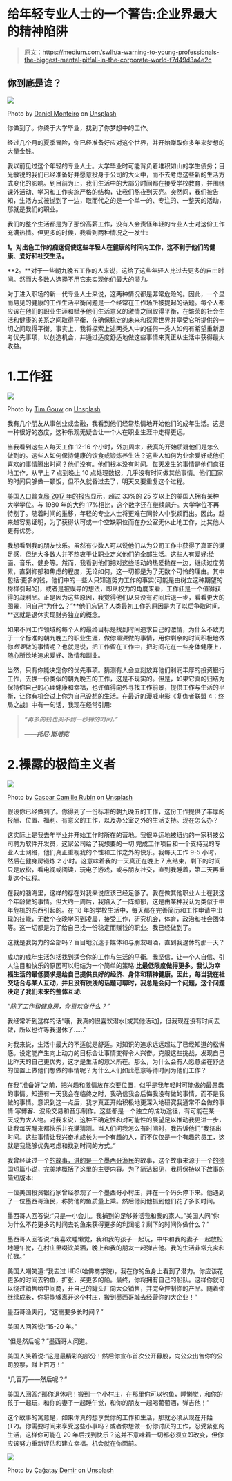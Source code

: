 # 给年轻专业人士的一个警告:企业界最大的精神陷阱

> 原文：<https://medium.com/swlh/a-warning-to-young-professionals-the-biggest-mental-pitfall-in-the-corporate-world-f7d49d3a4e2c>

## 你到底是谁？

![](img/963f31c48d02fe31ef27460b6804176e.png)

Photo by [Daniel Monteiro](https://unsplash.com/@danielmonteirox?utm_source=medium&utm_medium=referral) on [Unsplash](https://unsplash.com?utm_source=medium&utm_medium=referral)

你做到了。你终于大学毕业，找到了你梦想中的工作。

经过几个月的夏季冒险，你已经准备好应对这个世界，并开始赚取你多年来梦想的大量金钱。

我以前见过这个年轻的专业人士。大学毕业时可能背负着堆积如山的学生债务；目光敏锐的我们已经准备好并愿意投身于公司的大火中，而不去考虑这些新的生活方式变化的影响。到目前为止，我们生活中的大部分时间都在接受学校教育，并围绕课外活动、学习和工作实施严格的结构，让我们熬夜到天亮。突然间，我们被告知，生活方式被抛到了一边，取而代之的是一个单一的、专注的、一整天的活动，那就是我们的职业。

我们的整个生活都是为了那份高薪工作，没有人会责怪年轻的专业人士对这份工作充满热情。但更多的时候，我看到两种情况之一发生:

**1。对出色工作的痴迷促使这些年轻人在健康的时间内工作，这不利于他们的健康、爱好和社交生活。**

**2。**对于一些朝九晚五工作的人来说，这给了这些年轻人比过去更多的自由时间。然而大多数人选择不用它来实现他们最大的潜力。

对于进入职场的新一代专业人士来说，这两种情况都是非常危险的。因此，一个显而易见的健康的工作生活平衡问题是一个经常在工作场所被提起的话题。每个人都应该在他们的职业生涯和赋予他们生活意义的激情之间取得平衡，在繁荣的社会生活和健康的关系之间取得平衡，在确保稳定的未来和探索世界并享受它所提供的一切之间取得平衡。事实上，我将探索上述两类人中的任何一类人如何有希望重新思考优先事项，以创造机会，并通过适度舒适地做这些事情来真正从生活中获得最大收益。

# 1.**工作狂**

![](img/7cca7fb6a6e361cfa22c439ae5d67f78.png)

Photo by [Tim Gouw](https://unsplash.com/@punttim?utm_source=medium&utm_medium=referral) on [Unsplash](https://unsplash.com?utm_source=medium&utm_medium=referral)

我有几个朋友从事创业或金融，我看到他们经常热情地开始他们的成年生活。这是一种很好的态度，这种乐观无疑会让一个人在职业生涯中走得更远。

当我看到这些人每天工作 12-16 个小时，外加周末，我真的开始质疑他们是怎么做到的。这些人如何保持健康的饮食或锻炼养生法？这些人如何为业余爱好或他们喜欢的事情腾出时间？他们没有。他们根本没有时间。每天发生的事情是他们疯狂地工作，从早上 7 点到晚上 10 点处理数据，几乎没有时间做其他事情。他们回家的时间只够做一顿饭，但不久就昏过去了，明天又要重复这个过程。

[美国人口普查局 2017 年的报告](https://www.census.gov/newsroom/press-releases/2017/cb17-51.html)显示，超过 33%的 25 岁以上的美国人拥有某种大学学位。与 1980 年的大约 17%相比，这个数字还在继续飙升。大学学位不再特别了。随着时间的推移，年轻的专业人士将更难在同龄人中脱颖而出。因此，越来越容易证明，为了获得认可或一个空缺职位而在办公室无休止地工作，比其他人更有优势。

我想看到我的朋友快乐。虽然有少数人可以说他们从为公司工作中获得了真正的满足感，但绝大多数人并不热衷于让职业定义他们的全部生活。这些人有爱好:绘画、音乐、健身等。然而，我看到他们把对这些活动的热爱抛在一边，继续过度劳累，直到抑郁和焦虑的程度，无论如何，这一切都是为了无数个可怜的理由。其中包括:更多的钱，他们中的一些人只知道努力工作的事实(可能是由树立这种期望的榜样引起的)，或者是被误导的想法，即从权力的角度来看，工作狂是一个值得获得的战利品。正是因为这些原因，我觉得他们从来没有时间后退一步，看看更大的图景，问自己“为什么？”**他们忘记了人类最初工作的原因是为了以后争取时间。**这就是退休实现财务独立的概念。

如果不同工作领域的每个人的最终目标是找到时间追求自己的激情，为什么不致力于一个标准的朝九晚五的职业生涯，做你*需要*做的事情，用你剩余的时间积极地做你*想要*做的事情呢？也就是说，把工作留在工作中，把时间花在一些身体健康上，随心所欲地追求爱好、激情和副业。

当然，只有你能决定你的优先事项。猜测有人会立刻放弃他们利润丰厚的投资银行工作，去换一份类似的朝九晚五的工作，这是不现实的。但是，如果它真的归结为保持你自己的心理健康和幸福，也许值得向外寻找工作前景，提供工作与生活的平衡，让你有机会过上你为自己设想的生活。在最近的漫威电影《复仇者联盟 4：终局之战》中有一句话，我现在经常引用:

> *“再多的钱也买不到一秒钟的时间。”*
> 
> ***——托尼·斯塔克***

# 2.**裸露的极简主义者**

![](img/42207dc53b08c585329b705f251c1cf4.png)

Photo by [Caspar Camille Rubin](https://unsplash.com/@casparrubin?utm_source=medium&utm_medium=referral) on [Unsplash](https://unsplash.com?utm_source=medium&utm_medium=referral)

假设你已经做到了。你得到了一份标准的朝九晚五的工作，这份工作提供了丰厚的报酬、位置、福利、有意义的工作，以及办公室之外的生活支持。现在怎么办？

这实际上是我去年毕业并开始工作时所在的营地。我很幸运地被纽约的一家科技公司聘为软件开发员，这家公司给了我想要的一切:完成工作项目和一个支持我的专业人士网络，他们真正重视我的个性和工作之外的快乐。我每天工作 9-5 小时，然后在健身房锻炼 2 小时。这意味着我的一天真正在晚上 7 点结束，剩下的时间只是放松，看电视或阅读，玩电子游戏，或与朋友社交，直到我睡着，第二天再重复这个过程。

在我的脑海里，这样的存在对我来说应该已经足够了。我在做其他职业人士在我这个年龄做的事情。但大约一周后，我陷入了一阵抑郁，这是由某种我认为类似于中年危机的东西引起的。在 18 年的学校生活中，每天都在完善简历和工作申请中出现的技能，无数个夜晚学习到凌晨，接受工作，研究机会，体育，政治和社会团体等。这一切都是为了给自己找一份稳定而赚钱的职业。我已经做到了。

这就是我努力的全部吗？盲目地沉迷于媒体和与朋友喝酒，直到我退休的那一天？

成功的成年生活包括找到适合你的工作与生活的平衡。我坚信，让一个人自信、引人注目和快乐的原因可以归结为一个简单的策略:**比最低限度做得更多。我认为幸福生活的最低要求是给自己提供良好的经济、身体和精神健康。因此，每当我在社交场合与某人互动，并且没有肤浅的话题可聊时，我总是会问一个问题，这个问题决定了我们未来的整体互动:**

*“除了工作和健身房，你喜欢做什么？”*

我经常听到这样的话“哦，我真的很喜欢潜水[或其他活动]，但我现在没有时间去做，所以也许等我退休了……”

对我来说，生活中最大的不适就是舒适。对知识的追求远远超过了已经知道的松懈感。设定能产生向上动力的目标会让事情变得令人兴奋。克服这些挑战，发现自己比昨天的自己更优秀，这才是生活的意义所在。那么，为什么会有人愿意坐在舒适的位置上做他们想做的事情呢？为什么人们如此愿意等待时间为他们工作？

在我“准备好”之前，把兴趣和激情放在次要位置，似乎是我年轻时可能做的最愚蠢的事情。知道有一天我会在临终之时，我确信我会后悔我没有做的事情，而不是我做的事情。意识到这一点后，我才真正开始积极地更深入地研究我通常不会做的事情:写博客、波段交易和音乐制作。这些都是一个独立的成功途径，有可能在某一天成为大人物。对我来说，这种不确定性和对可能性的展望足以推动我更进一步，让我每天醒来都快乐并充满猜测。当人们问我怎么有时间时，我告诉他们“我挤出时间。这些事情让我兴奋地成长为一个有趣的人，而不仅仅是一个有趣的员工，这就是我能够优先考虑和找到时间的方式。”

我曾经读过一个[的故事，讲的是一个墨西哥渔民](https://bemorewithless.com/the-story-of-the-mexican-fisherman/)的故事，这个故事来源于一个[的德国短篇小说](https://en.wikipedia.org/wiki/Anekdote_zur_Senkung_der_Arbeitsmoral)，完美地概括了这里的主要内容。为了简洁起见，我将保持以下故事的简短版本:

一位美国投资银行家曾经参观了一个墨西哥小村庄，并在一个码头停下来。他遇到了一位墨西哥渔民，称赞他的鱼质量上乘。然后他问他抓到他们花了多长时间。

墨西哥人回答说:“只是一小会儿。我捕到的足够养活我和我的家人。”美国人问“你为什么不花更多的时间去钓鱼来获得更多的利润呢？剩下的时间你做什么？”

墨西哥人回答说:“我喜欢睡懒觉，我和我的孩子一起玩，中午和我的妻子一起放松地睡午觉，在村庄里啜饮美酒，晚上和我的朋友一起弹吉他。我的生活非常充实和忙碌。”

美国人嘲笑道:“我去过 HBS(哈佛商学院)，我在你的鱼身上看到了潜力。你应该花更多的时间去钓鱼，扩张，买更多的船。最终，你将拥有自己的船队。这样你就可以绕过销售给中间商，开自己的罐头厂向大众销售，并完全控制你的产品。随着你继续成长，你将能够离开这个村庄，搬到墨西哥城去经营你的大企业！”

墨西哥渔夫问，“这需要多长时间？”

美国人回答说:“15-20 年。”

“但是然后呢？”墨西哥人问道。

美国人笑着说:“这是最精彩的部分！然后你宣布首次公开募股，向公众出售你的公司股票，赚上百万！”

“几百万——然后呢？”

美国人回答:“那你退休吧！搬到一个小村庄，在那里你可以钓鱼，睡懒觉，和你的孩子一起玩，和你的妻子一起睡午觉，和你的朋友一起喝葡萄酒，弹吉他！”

这个故事的寓意是，如果你真的想享受你的工作和生活，那就必须从现在开始(T2)。你需要时间来享受这些小事吗？或者你想做一份你讨厌的工作，忍受紧张的生活，这样你可能在 20 年后找到快乐？这并不意味着一切都必须立即改变，但你应该努力重新评估和建立幸福。机会就在你面前。

![](img/b84d4bf424db42c372676d98ac7028e2.png)

Photo by [Çağatay Demir](https://unsplash.com/@demircagatay?utm_source=medium&utm_medium=referral) on [Unsplash](https://unsplash.com?utm_source=medium&utm_medium=referral)